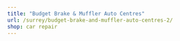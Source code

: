 ```yaml
---
title: "Budget Brake & Muffler Auto Centres"
url: /surrey/budget-brake-and-muffler-auto-centres-2/
shop: car repair
---
```

